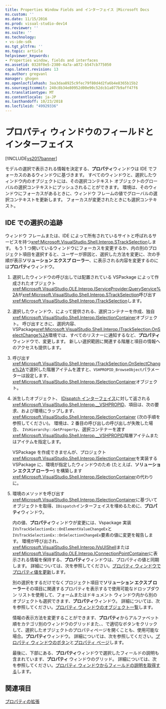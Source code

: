 ```yaml
---
title: Properties Window Fields and インターフェイス |Microsoft Docs
ms.custom: ''
ms.date: 11/15/2016
ms.prod: visual-studio-dev14
ms.reviewer: ''
ms.suite: ''
ms.technology:
- vs-ide-sdk
ms.tgt_pltfrm: ''
ms.topic: article
helpviewer_keywords:
- Properties window, fields and interfaces
ms.assetid: 0328f0e5-2380-4a7a-a872-b547cb775050
caps.latest.revision: 13
ms.author: gregvanl
manager: ghogen
ms.openlocfilehash: 3aa3daa8925c9fec79f80d4d2fa6b4e8365b15b2
ms.sourcegitcommit: 240c8b34e80952d00e90c52dcb1a077b9aff47f6
ms.translationtype: MT
ms.contentlocale: ja-JP
ms.lasthandoff: 10/23/2018
ms.locfileid: "49929336"
---
```

# <a name="properties-window-fields-and-interfaces"></a>プロパティ ウィンドウのフィールドとインターフェイス
[!INCLUDE[vs2017banner](../../includes/vs2017banner.md)]

モデルの選択で表示される情報を決定する、**プロパティ**ウィンドウは IDE でフォーカスのあるウィンドウに基づきます。 すべてのウィンドウと、選択したウィンドウ内のオブジェクトには、その選択コンテキスト オブジェクトのグローバルの選択コンテキストにプッシュされることができます。 環境は、そのウィンドウにフォーカスがあるときに、ウィンドウ フレームの値でグローバルの選択コンテキストを更新します。 フォーカスが変更されたときにも選択コンテキスト。  
  
## <a name="tracking-selection-in-the-ide"></a>IDE での選択の追跡  
 ウィンドウ フレームまたは、IDE によって所有されているサイトと呼ばれるサービスを持つ<xref:Microsoft.VisualStudio.Shell.Interop.STrackSelection>します。 もう 1 つ開いているウィンドウにフォーカスを変更するか、内の別のプロジェクト項目を選択すると、ユーザーが原因と、選択した方法を変更に、次の手順が表示**ソリューション エクスプ ローラー**、に表示される内容を変更するのには**プロパティ**ウィンドウ。  
  
1. 選択したウィンドウの呼び出しでは配置されている VSPackage によって作成されたオブジェクト<xref:Microsoft.VisualStudio.OLE.Interop.IServiceProvider.QueryService%2A>が<xref:Microsoft.VisualStudio.Shell.Interop.STrackSelection>呼び出す<xref:Microsoft.VisualStudio.Shell.Interop.ITrackSelection>します。  
  
2. 選択したウィンドウ、によって提供される、選択コンテナーを作成、独自<xref:Microsoft.VisualStudio.Shell.Interop.ISelectionContainer>オブジェクト。 呼び出すときに、選択内容、VSPackage<xref:Microsoft.VisualStudio.Shell.Interop.ITrackSelection.OnSelectChange%2A>環境では、すべてのリスナーに通知するなど、**プロパティ**ウィンドウで、変更します。 新しい選択範囲に関連する階層と項目の情報へのアクセスも提供します。  
  
3. 呼び出す<xref:Microsoft.VisualStudio.Shell.Interop.ITrackSelection.OnSelectChange%2A>で選択した階層アイテムを渡すと、`VSHPROPID_BrowseObject`パラメーターは設定します、<xref:Microsoft.VisualStudio.Shell.Interop.ISelectionContainer>オブジェクト。  
  
4. 派生したオブジェクト、 [IDispatch インターフェイス](http://msdn.microsoft.com/en-us/ebbff4bc-36b2-4861-9efa-ffa45e013eb5)に対して返される<xref:Microsoft.VisualStudio.Shell.Interop.__VSHPROPID>、項目は、次の要求、および環境にラップします、 <xref:Microsoft.VisualStudio.Shell.Interop.ISelectionContainer> (次の手順を参照してください)。 環境は、2 番目の呼び出しの呼び出しが失敗した場合、 `IVsHierarchy::GetProperty`、選択コンテナーを渡す<xref:Microsoft.VisualStudio.Shell.Interop.__VSHPROPID>階層アイテムまたはアイテムを指定します。  
  
    VSPackage を作成できませんが、プロジェクト<xref:Microsoft.VisualStudio.Shell.Interop.ISelectionContainer>を実装する VSPackage に、環境が指定したウィンドウのため (たとえば、**ソリューション エクスプ ローラー**) を構築します<xref:Microsoft.VisualStudio.Shell.Interop.ISelectionContainer>の代わりに。  
  
5. 環境のメソッドを呼び出す<xref:Microsoft.VisualStudio.Shell.Interop.ISelectionContainer>に基づいてオブジェクトを取得、`IDispatch`インターフェイスを埋めるために、**プロパティ**ウィンドウ。  
  
   内の値、**プロパティ**ウィンドウが変更には、Vspackage 実装`IVsTrackSelectionEx::OnElementValueChangeEx`と`IVsTrackSelectionEx::OnSelectionChangeEx`要素の値に変更を報告します。 環境が呼び出され、<xref:Microsoft.VisualStudio.Shell.Interop.IVsUIShell>または<xref:Microsoft.VisualStudio.OLE.Interop.IConnectionPointContainer>に表示される情報を保持する、**プロパティ**ウィンドウは、プロパティの値と同期します。 詳細については、次を参照してください。[プロパティ ウィンドウでプロパティ値を更新](../../misc/updating-property-values-in-the-properties-window.md)します。  
  
   別の選択をするだけでなくプロジェクト項目で**ソリューション エクスプ ローラー**その項目に関連するプロパティを表示するで使用可能なドロップダウン リストを使用して、フォームまたはドキュメント ウィンドウ内から別のオブジェクトも選択できます、**プロパティ**ウィンドウ。 詳細については、次を参照してください。[プロパティ ウィンドウのオブジェクト一覧](../../extensibility/internals/properties-window-object-list.md)します。  
  
   情報の表示方法を変更することができます、**プロパティ**からアルファベット順をカテゴリ別のウィンドウのグリッドまた、、で適切なボタンをクリックして、選択したオブジェクトのプロパティページを開くことも、使用可能な場合。**プロパティ**ウィンドウ。 詳細については、次を参照してください。[プロパティ ウィンドウのボタン](../../extensibility/internals/properties-window-buttons.md)と[プロパティ ページ](../../extensibility/internals/property-pages.md)します。  
  
   最後に、下部にある、**プロパティ**ウィンドウで選択したフィールドの説明も含まれています、**プロパティ** ウィンドウのグリッド。 詳細については、次を参照してください。[プロパティ ウィンドウからフィールドの説明を取得する](../../misc/getting-field-descriptions-from-the-properties-window.md)します。  
  
## <a name="see-also"></a>関連項目  
 [プロパティの拡張](../../extensibility/internals/extending-properties.md)

